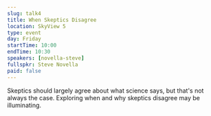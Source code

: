 ```yaml
---
slug: talk4
title: When Skeptics Disagree
location: SkyView 5
type: event
day: Friday
startTime: 10:00
endTime: 10:30
speakers: [novella-steve]
fullspkr: Steve Novella
paid: false
---
```


Skeptics should largely agree about what science says, but that's not always the case. Exploring when and why skeptics disagree may be illuminating.
